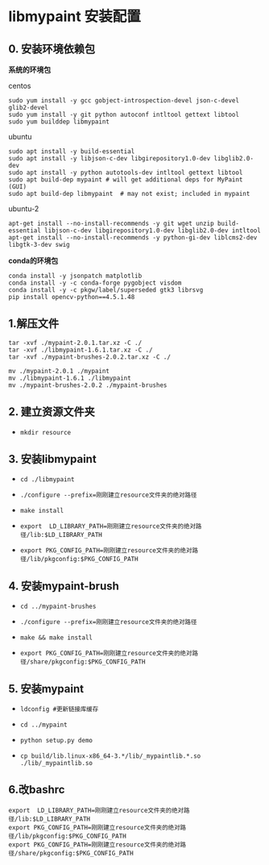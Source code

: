 # libmypaint 安装配置

## 0. 安装环境依赖包

**系统的环境包**

centos
```
sudo yum install -y gcc gobject-introspection-devel json-c-devel glib2-devel
sudo yum install -y git python autoconf intltool gettext libtool
sudo yum builddep libmypaint
```

ubuntu
```
sudo apt install -y build-essential
sudo apt install -y libjson-c-dev libgirepository1.0-dev libglib2.0-dev
sudo apt install -y python autotools-dev intltool gettext libtool
sudo apt build-dep mypaint # will get additional deps for MyPaint (GUI)
sudo apt build-dep libmypaint  # may not exist; included in mypaint
```
ubuntu-2
```
apt-get install --no-install-recommends -y git wget unzip build-essential libjson-c-dev libgirepository1.0-dev libglib2.0-dev intltool
apt-get install --no-install-recommends -y python-gi-dev liblcms2-dev libgtk-3-dev swig
```

**conda的环境包**

```
conda install -y jsonpatch matplotlib
conda install -y -c conda-forge pygobject visdom
conda install -y -c pkgw/label/superseded gtk3 librsvg
pip install opencv-python==4.5.1.48
```

## 1.解压文件

```shell
tar -xvf ./mypaint-2.0.1.tar.xz -C ./
tar -xvf ./libmypaint-1.6.1.tar.xz -C ./
tar -xvf ./mypaint-brushes-2.0.2.tar.xz -C ./

mv ./mypaint-2.0.1 ./mypaint
mv ./libmypaint-1.6.1 ./libmypaint
mv ./mypaint-brushes-2.0.2 ./mypaint-brushes
```

## 2. 建立资源文件夹

- ```
  mkdir resource
  ```

## 3. 安装libmypaint

- ```shell
  cd ./libmypaint
  ```

- ```shell
  ./configure --prefix=刚刚建立resource文件夹的绝对路径
  ```

- ```shell
  make install
  ```
  
- ```shell
  export  LD_LIBRARY_PATH=刚刚建立resource文件夹的绝对路径/lib:$LD_LIBRARY_PATH
  ```
  
- ```shell
  export PKG_CONFIG_PATH=刚刚建立resource文件夹的绝对路径/lib/pkgconfig:$PKG_CONFIG_PATH
  ```


## 4. 安装mypaint-brush

- ```shell
  cd ../mypaint-brushes
  ```

- ```shell
  ./configure --prefix=刚刚建立resource文件夹的绝对路径
  ```

- ```shell
  make && make install
  ```

- ```shell
  export PKG_CONFIG_PATH=刚刚建立resource文件夹的绝对路径/share/pkgconfig:$PKG_CONFIG_PATH
  ```
## 5. 安装mypaint

- ```
  ldconfig #更新链接库缓存
  ```

- ```shell
  cd ../mypaint
  ```

- ```shell
  python setup.py demo
  ```

- ```shell
  cp build/lib.linux-x86_64-3.*/lib/_mypaintlib.*.so ./lib/_mypaintlib.so
  ```

## 6.改bashrc

```
export  LD_LIBRARY_PATH=刚刚建立resource文件夹的绝对路径/lib:$LD_LIBRARY_PATH
export PKG_CONFIG_PATH=刚刚建立resource文件夹的绝对路径/lib/pkgconfig:$PKG_CONFIG_PATH
export PKG_CONFIG_PATH=刚刚建立resource文件夹的绝对路径/share/pkgconfig:$PKG_CONFIG_PATH
```

